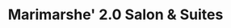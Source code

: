 ---
title: "Marimarshe' 2.0 Salon & Suites"
url: /chicago/marimarshe-2-0-salon-und-suites/
shop: Friseur
---